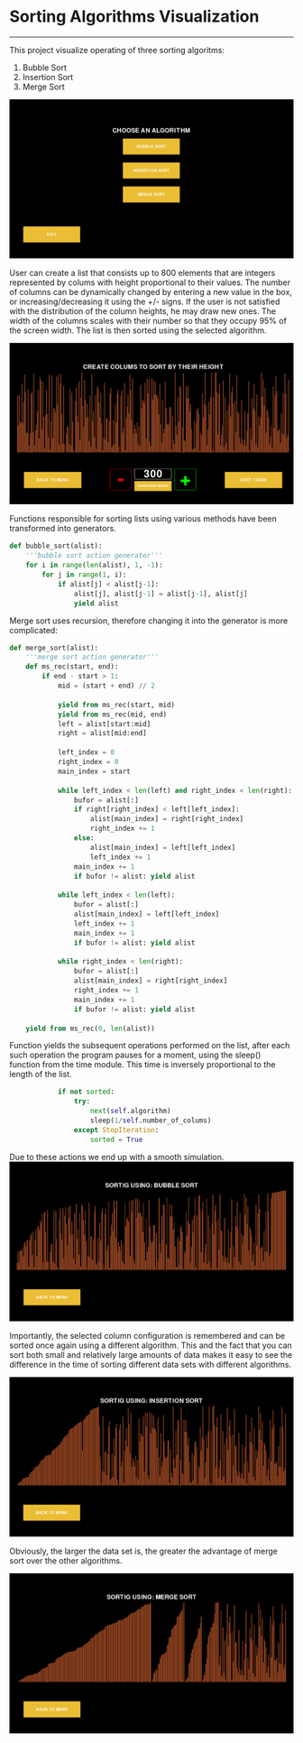 # Sorting Algorithms Visualization
---
This project visualize operating of three sorting algoritms:
1. Bubble Sort
1. Insertion Sort
1. Merge Sort

![](images/menu.png)

User can create a list that consists up to 800 elements that are integers represented by colums with height proportional to their values. The number of columns can be dynamically changed by entering a new value in the box, or increasing/decreasing it using the +/- signs. 
If the user is not satisfied with the distribution of the column heights, he may draw new ones. The width of the columns scales with their number so that they occupy 95% of the screen width.
The list is then sorted using the selected algorithm. 

![](images/colums.png)

Functions responsible for sorting lists using various methods have been transformed into generators.
```python
def bubble_sort(alist):
    '''bubble sort action generator'''
    for i in range(len(alist), 1, -1):
        for j in range(1, i):
            if alist[j] < alist[j-1]:
                alist[j], alist[j-1] = alist[j-1], alist[j]
                yield alist
```
Merge sort uses recursion, therefore changing it into the generator is more complicated:
```python
def merge_sort(alist):
    '''merge sort action generator'''
    def ms_rec(start, end):
        if end - start > 1:
            mid = (start + end) // 2

            yield from ms_rec(start, mid)
            yield from ms_rec(mid, end)
            left = alist[start:mid]
            right = alist[mid:end]
        
            left_index = 0
            right_index = 0
            main_index = start

            while left_index < len(left) and right_index < len(right):
                bufor = alist[:]
                if right[right_index] < left[left_index]:
                    alist[main_index] = right[right_index]
                    right_index += 1
                else:
                    alist[main_index] = left[left_index]
                    left_index += 1
                main_index += 1
                if bufor != alist: yield alist
            
            while left_index < len(left):
                bufor = alist[:]
                alist[main_index] = left[left_index]
                left_index += 1
                main_index += 1
                if bufor != alist: yield alist

            while right_index < len(right):
                bufor = alist[:]
                alist[main_index] = right[right_index]
                right_index += 1
                main_index += 1
                if bufor != alist: yield alist

    yield from ms_rec(0, len(alist))
```
Function yields the subsequent operations performed on the list, after each such operation the program pauses for a moment, using the sleep() function from the time module. This time is inversely proportional to the length of the list.
```python
            if not sorted:
                try:
                    next(self.algorithm)
                    sleep(1/self.number_of_colums)
                except StopIteration:
                    sorted = True
```
Due to these actions we end up with a smooth simulation.
![](images/bubble.png)

Importantly, the selected column configuration is remembered and can be sorted once again using a different algorithm. This and the fact that you can sort both small and relatively large amounts of data makes it easy to see the difference in the time of sorting different data sets with different algorithms.

![](images/insertion.png)

Obviously, the larger the data set is, the greater the advantage of merge sort over the other algorithms.

![](images/merge.png)
